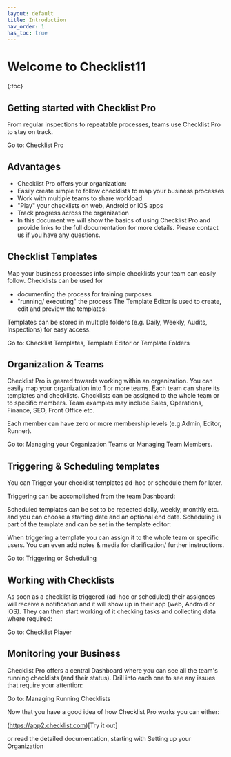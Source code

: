 ```yaml
---
layout: default
title: Introduction
nav_order: 1
has_toc: true
---
```

# Welcome to Checklist11
{:toc}

## Getting started with Checklist Pro

From regular inspections to repeatable processes, teams use Checklist Pro to stay on track. 

Go to: Checklist Pro

## Advantages

* Checklist Pro offers your organization:
* Easily create simple to follow checklists to map your business processes
* Work with multiple teams to share workload
* "Play" your checklists on web, Android or iOS apps
* Track progress across the organization
* In this document we will show the basics of using Checklist Pro and provide links to the full documentation for more details. Please contact us if you have any questions.

## Checklist Templates
Map your business processes into simple checklists your team can easily follow. Checklists can be used for

* documenting the process for training purposes 
* "running/ executing" the process
The Template Editor is used to create, edit and preview the templates:


Templates can be stored in multiple folders (e.g. Daily, Weekly, Audits, Inspections) for easy access. 

Go to: Checklist Templates, Template Editor or Template Folders

## Organization & Teams

Checklist Pro is geared towards working within an organization. You can easily map your organization into 1 or more teams. Each team can share its templates and checklists. Checklists can be assigned to the whole team or to specific members. Team examples may include Sales, Operations, Finance, SEO, Front Office etc.

Each member can have zero or more membership levels (e.g Admin, Editor, Runner). 

Go to: Managing your Organization Teams or Managing Team Members. 

## Triggering & Scheduling templates
You can Trigger your checklist templates ad-hoc or schedule them for later. 

Triggering can be accomplished from the team Dashboard:

Scheduled templates can be set to be repeated daily, weekly, monthly etc. and you can choose a starting date and an optional end date. Scheduling is part of the template and can be set in the template editor:

When triggering a template you can assign it to the whole team or specific users. You can even add notes & media for clarification/ further instructions.

Go to: Triggering or Scheduling

## Working with Checklists
As soon as a checklist is triggered (ad-hoc or scheduled) their assignees will receive a notification and it will show up in their app (web, Android or iOS). They can then start working of it checking tasks and collecting data where required: 

Go to: Checklist Player

## Monitoring your Business
Checklist Pro offers a central Dashboard where you can see all the team's running checklists (and their status). Drill into each one to see any issues that require your attention:

Go to: Managing Running Checklists

Now that you have a good idea of how Checklist Pro works you can either:

(https://app2.checklist.com)[Try it out]

or read the detailed documentation, starting with Setting up your Organization


